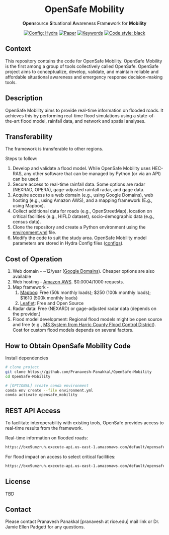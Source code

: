 <div align="center">

# OpenSafe Mobility
**Open**source **S**ituational **A**wareness **F**ram**e**work for **Mobility**

<a href="https://hydra.cc/"><img alt="Config: Hydra" src="https://img.shields.io/badge/Config-Hydra-89b8cd"></a>
[![Paper](https://img.shields.io/badge/paper-under%20review-blue)]()
[![Keywords](https://img.shields.io/badge/keywords-urban%20flooding%2C%20mobility%2C%20situational%20awareness-blue)]()
[![Code style: black](https://img.shields.io/badge/code%20style-black-000000.svg)](https://github.com/psf/black)
</div>

## Context

This repository contains the code for OpenSafe Mobility. OpenSafe Mobility is the first among a group of tools collectively called OpenSafe. OpenSafe project aims to conceptualize, develop, validate, and maintain reliable and affordable situational awareness and emergency response decision-making tools.

## Description
OpenSafe Mobility aims to provide real-time information on flooded roads. It achieves this by performing real-time flood simulations using a state-of-the-art flood model, rainfall data, and network and spatial analyses.

## Transferability

The framework is transferable to other regions.

Steps to follow:
1. Develop and validate a flood model. While OpenSafe Mobility uses HEC-RAS, any other software that can be managed by Python (or via an API) can be used.
2. Secure access to real-time rainfall data. Some options are radar (NEXRAD, OPERA), gage-adjusted rainfall radar, and gage data.
3. Acquire access to a web domain (e.g., using Google Domains), web hosting (e.g., using Amazon AWS), and a mapping framework (E.g., using Mapbox).
4. Collect additional data for roads (e.g., OpenStreetMap), location on critical facilities (e.g., HIFLD dataset), socio-demographic data (e.g., census data).
5. Clone the repository and create a Python environment using the [environment.yml](environment.yml/) file.
6. Modify the code to suit the study area. OpenSafe Mobility model parameters are stored in Hydra Config files ([configs](configs/)).

## Cost of Operation

1. Web domain - ~12/year ([Google Domains](https://domains.google)). Cheaper options are also available 
2. Web hosting - [Amazon AWS](https://aws.amazon.com/s3/pricing/?p=ft&c=wa&z=2). $0.0004/1000 requests.
3. Map framework - 
   1. [Mapbox](https://www.mapbox.com/pricing): Free (50k monthly loads); $250 (100k monthly loads); $1610 (500k monthly loads)
   2. [Leaflet](https://leafletjs.com/): Free and Open Source 
4. Radar data: Free (NEXARD) or gage-adjusted radar data (depends on the provider.)
5. Flood model development: Regional flood models might be open source and free (e.g., [M3 System from Harric County Flood Control District](https://www.hcfcd.org/Resources/Interactive-Mapping-Tools/Model-and-Map-Management-M3-System)). Cost for custom flood models depends on several factors. 


## How to Obtain OpenSafe Mobility Code

Install dependencies

```bash
# clone project
git clone https://github.com/Pranavesh-Panakkal/OpenSafe-Mobility
cd OpenSafe-Mobility

# [OPTIONAL] create conda environment
conda env create --file environment.yml
conda activate opensafe_mobility
```

## REST API Access

To facilitate interoperability with existing tools, OpenSafe provides access to real-time results from the framework.

Real-time information on flooded roads:
```bash
https://bxx9umzruh.execute-api.us-east-1.amazonaws.com/default/opensafe_rest_api?key=flooded_roads.geojson
```

For flood impact on access to select critical facilities:

```bash
https://bxx9umzruh.execute-api.us-east-1.amazonaws.com/default/opensafe_rest_api?key=mobility.geojson
```

## License

TBD 

## Contact

Please contact Pranavesh Panakkal [pranavesh at rice.edu] mail link</a> or Dr. Jamie Ellen Padgett for any questions.
